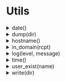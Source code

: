 # Utils
<details><summary>date()</summary><br/> Get the current date.

 # Return

 * `string` - the current date.

 # Effective smtp stage

 All of them.

 # Example
 ```js
 #{
     preq: [
        action "append info header" || {
             append_header("X-VSMTP", `email received by ${hostname()} the ${date()}.`);
        }
     ]
 }
 ```

 # Module:Utils
</details>
<details><summary>dump(dir)</summary><br/> Export the current message and the envelop to a file as a `json` file.
 The message id of the email is used to name the file.

 # Args

 * `dir` - the directory where to store the data. Relative to the
 application path.

 # Effective smtp stage

 `preq` and onwards.

 # Example
 ```js
 #{
     preq: [
        action "dump email" || dump("metadatas"),
     ]
 }
 ```

 # Module:Utils
</details>
<details><summary>hostname()</summary><br/> Get the hostname of this machine.

 # Return

 * `string` - the host name of the machine.

 # Effective smtp stage

 All of them.

 # Example
 ```js
 #{
     preq: [
        action "append info header" || {
             append_header("X-VSMTP", `email received by ${hostname()}.`);
        }
     ]
 }
 ```

 # Module:Utils
</details>
<details><summary>in_domain(rcpt)</summary><br/> check if the recipient passed as argument is part of the
 domains (root & sni) of the server.

 # Args

 * `rcpt` - the recipient to check, of type string | `object address` | rcpt.

 # Return

 * `bool` - true of the recipient's domain is part of the server's root or sni domains, false otherwise.

 # Effective smtp stage
 all of them, but should be use in the rcpt stage.

 # Example
 ```js
 #{
     rcpt: [
        rule "check rcpt domain" || if in_domain(ctx().rcpt) { next() } else { deny() },
     ]
 }

 # Module:Utils
 ```
</details>
<details><summary>log(level, message)</summary><br/> Log information to stdout in `nodaemon` mode or to a file.

 # Args

 * `level` - the level of the message, can be "trace", "debug", "info", "warn" or "error".
 * `message` - the message to log.

 # Effective smtp stage

 All of them.

 # Example
 ```js
 #{
     preq: [
        action "log info" || log("info", "this is an informational log."),
     ]
 }
 ```

 # Module:Utils
</details>
<details><summary>time()</summary><br/> Get the current time.

 # Return

 * `string` - the current time.

 # Effective smtp stage

 All of them.

 # Example
 ```js
 #{
     preq: [
        action "append info header" || {
             append_header("X-VSMTP", `email received by ${hostname()} the ${date()} at ${time()}.`);
        }
     ]
 }
 ```

 # Module:Utils
</details>
<details><summary>user_exist(name)</summary><br/> Check if a user exists on this server.

 # Args

 * `name` - the name of the user.

 # Return

 * `bool` - true if the user exists, false otherwise.

 # Effective smtp stage

 All of them.

 # Example
 ```js
 #{
     rcpt: [
        action "check for local user" || {
            if user_exist(rcpt().local_part) {
                log("debug", `${rcpt().local_part} exists on disk.`);
            }
        }
     ]
 }
 ```

 # Module:Utils
</details>
<details><summary>write(dir)</summary><br/> Export the current raw message to a file as an `eml` file.
 The message id of the email is used to name the file.

 # Args

 * `dir` - the directory where to store the email. Relative to the
 application path.

 # Effective smtp stage

 `preq` and onwards.

 # Example
 ```js
 #{
     preq: [
        action "write to file" || write("archives"),
     ]
 }
 ```

 # Module:Utils
</details>
